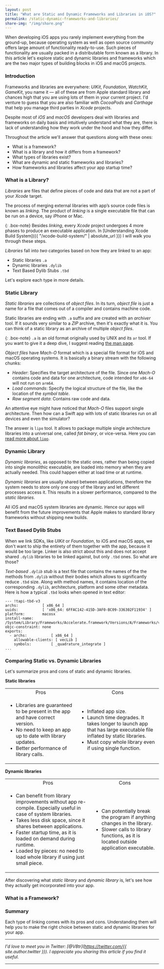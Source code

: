 ```yaml
---
layout: post
title: "What are Static and Dynamic Frameworks and Libraries in iOS?"
permalink: /static-dynamic-frameworks-and-libraries/
share-img: "/img/share.png"
---
```


When developing iOS apps you rarely implement everything from the ground-up, because operating system as well as open source community offers large amount of functionality ready-to-use. Such pieces of functionality are usually packed in a distributable form known as a library. In this article let's explore static and dynamic libraries and frameworks which are the two major types of building blocks in iOS and macOS projects.

### Introduction

Frameworks and libraries are everywhere: *UIKit*, *Foundation*, *WatchKit*, *GameKit*, you name it — all of these are from Apple standard library and chances high that you are using lots of them in your current project. I'd venture to guess that you are also familiar with *CocoaPods* and *Carthage* that help you manage third parties in *Xcode* projects.

Despite most of *iOS* and *macOS* developers deal with libraries and frameworks on daily basis and intuitively understand what they are, there is lack of understanding how they work under the hood and how they differ.

Throughout the article we'll answer that questions along with these ones:
- What is a framework?
- What is a library and how it differs from a framework?
- What types of libraries exist?
- What are dynamic and static frameworks and libraries?
- How frameworks and libraries affect your app startup time?

### What is a Library?

*Libraries* are files that define pieces of code and data that are not a part of your *Xcode* target. 

The process of merging external libraries with app’s source code files is known as *linking*. The product of *linking* is a single executable file that can be run on a device, say iPhone or Mac.

{: .box-note}
Besides *linking*, every *Xcode* project undergoes 4 more phases to produce an executable application. In [Understanding Xcode Build System]({{ "/xcode-build-system/" | absolute_url }}) I will walk you through these steps.

*Libraries* fall into *two* categories based on how they are linked to an app:
- Static libraries `.a`
- Dynamic libraries `.dylib`
- Text Based Dylib Stubs `.tbd`

Let's explore each type in more details.

<!-- *Libraries* are files that define *symbols* that are not part of your *Xcode* target.

The notion of *symbol* is fundamental to understand what libraries and frameworks are.

In computer programming, a *symbol* is an identifier associated with a fragment of code or data. For example, every time you write `Array` in your code, *Swift* compiler substitutes it with a unique identifier known as a *symbol*.

Relatively to an *Xcode* target, symbols might be *internal*, i.e. defined inside it, and *external*. Continuing our `Array` example, it is considered an external symbol since it is borrowed from *Swift* framework.

The compiler stores *symbols* in a *symbol table* which is a data structure that makes it more convenient to hold a bunch of *symbols* and ensure their uniqueness.

{: .box-note}
If you want to learn more about *Swift* project compilation process, I suggest reading [Understanding Xcode Build System]({{ "/xcode-build-system/" | absolute_url }}).

Libraries can be one of three types:
- Static library `.a`
- Dynamic library `.dylib`
- Text Based Dylib Stubs `.tbd` -->

### Static Library

*Static libraries* are collections of *object files*. In its turn, *object file* is just a name for a file that comes out of a compiler and contains machine code.

Static libraries are ending with `.a` suffix and are created with an *archiver* tool. If it sounds very similar to a *ZIP* archive, then it's exactly what it is. You can think of a static library as an archive of multiple *object files*. 

{: .box-note}
`.a` is an old format originally used by UNIX and its `ar` tool. If you want to give it a deep dive, I suggest reading [the man page](https://linux.die.net/man/1/ar).

*Object files* have *Mach-O* format which is a special file format for iOS and macOS operating systems. It is basically a binary stream with the following chunks:
- *Header*: Specifies the target architecture of the file. Since one *Mach-O* contains code and data for one architecture, code intended for `x86-64` will not run on `arm64`.
- *Load commands*: Specify the logical structure of the file, like the location of the *symbol table*.
- *Raw segment data*: Contains raw code and data.

An attentive eye might have noticed that *Mach-O* files support single architecture. Then how can a Swift app with lots of static libraries run on all devices and even the simulator?

The answer is `lipo` tool. It allows to package multiple single architecture libraries into a universal one, called *fat binary*, or vice-versa. Here you can [read more about `lipo`](https://ss64.com/osx/lipo.html).

### Dynamic Library

*Dynamic libraries*, as opposed to the static ones, rather than being copied into single monolithic executable, are loaded into memory when they are actually needed. This could happen either at load time or at runtime. 

*Dynamic libraries* are usually shared between applications, therefore the system needs to store only one copy of the library and let different processes access it. This results in a slower performance, compared to the *static libraries*.

All iOS and macOS system libraries are dynamic. Hence our apps will benefit from the future improvements that Apple makes to standard library frameworks without shipping new builds.

### Text Based Dylib Stubs

When we link SDKs, like *UIKit* or *Foundation*, to iOS and macOS apps, we don't want to ship the entirety of them together with the app, because it would be too large. Linker is also strict about this and does not accept shared `.dylib` libraries to be linked against, but only `.tbd` ones. So what are those?

*Text-based `.dylib` stub* is a text file that contains the names of the the methods from `.dylib` without their bodies which allows to significantly reduce `.tbd` size. Along with method names, it contains location of the corresponding `.dylib`, architecture, platform and some other metadata. Here is how a typical `.tbd` looks when opened in text editor:

```plaintext
--- !tapi-tbd-v3
archs:           [ x86_64 ]
uuids:           [ 'x86_64: 6FFAC142-415D-3AF0-BC09-336302F11934' ]
platform:        macosx
install-name:    /System/Library/Frameworks/Accelerate.framework/Versions/A/Frameworks/vecLib.framework/Versions/A/libQuadrature.dylib
objc-constraint: none
exports:         
  - archs:           [ x86_64 ]
    allowable-clients: [ vecLib ]
    symbols:         [ _quadrature_integrate ]
...
```

### Comparing Static vs. Dynamic Libraries

Let's summarize pros and cons of static and dynamic libraries.

**Static libraries**
<table>
    <tr align="center">
        <td>Pros</td>
        <td>Cons</td>
    </tr>
    <tr>
        <td>
            <ul>
                <li>Libraries are guaranteed to be present in the app and have correct version.</li>
                <li>No need to keep an app up to date with library updates.</li>
                <li>Better performance of library calls.</li>
            </ul>  
        </td>
        <td>
            <ul>
                <li>Inflated app size.</li>
                <li>Launch time degrades. It takes longer to launch app that has large executable file inflated by static libraries.</li>
                <li>Must copy whole library even if using single function.</li>
            </ul>  
        </td>
    </tr>
</table>

**Dynamic libraries** 
<table>
    <tr align="center">
        <td>Pros</td>
        <td>Cons</td>
    </tr>
    <tr>
        <td>
            <ul>
                <li>Can benefit from library improvements without app re-compile. Especially useful in case of system libraries.</li>
                <li>Takes less disk space, since it shares between applications.</li>
                <li>Faster startup time, as it is loaded on demand during runtime.</li>
                <li>Loaded by pieces: no need to load whole library if using just small piece.</li>
            </ul>  
        </td>
        <td>
            <ul>
                <li>Can potentially break the program if anything changes in the library.</li>
                <li>Slower calls to library functions, as it is located outside application executable.</li>
            </ul>  
        </td>
    </tr>
</table>

<!-- Static Pros:
- Libraries are guaranteed to be present in the app and have correct version.
- No need to keep an app up to date with library updates.
- Better performance of library calls.
  
Static Cons:
- Inflated app size.
- Launch time degrades. It takes longer to launch app that has large executable file inflated by static libraries.
- Must copy whole library even if using single function.
  
Dynamic Pros:
- Can benefit from library improvements without app re-compile. Especially useful in case of system libraries.
- Takes less disk space, since it shares between applications.
- Faster startup time, as it is loaded on demand during runtime.
- Loaded by pieces: no need to load whole library if using just small piece.
  
Dynamic Cons:
- Can potentially break the program if anything changes in the library.
- Slower calls to library functions, as it is located outside application executable. -->

<!-- So it really is just an archive file. One thing worth noting is they also prenate dynamic linking so back in those days, all of the code would be consider-- would be distributed as archives. Because of that, you might not want to include all of the C library if you're using one function. So the behavior is if there's a symbol in a .o file, we would pull that whole .o file out of the archive.

But the other .o files would not be brought in. If you're referencing symbols between them, everything you need will be brought in. If you're using some sort of non-symbol behavior like a static initializer, or you're re-exporting them as part of your own dylib, you may need to explicitly use something like force load or all load to the linker to tell it bring in everything. Or these files, even though there's no linkage. So let's go through an example to try to tie this altogether. -->

After discovering what *static library* and *dynamic library* is, let's see how they actually get incorporated into your app.

### What is a Framework?

 
### Summary

Each type of linking comes with its pros and cons. Understanding them will help you to make the right choice between static and dynamic libraries for your app.


---

*I'd love to meet you in Twitter: [@V8tr](https://twitter.com/{{ site.author.twitter }}). I appreciate you sharing this article if you find it useful.*

---